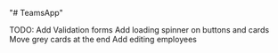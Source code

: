 "# TeamsApp"

TODO:
Add Validation forms
Add loading spinner on buttons and cards
Move grey cards at the end
Add editing employees
